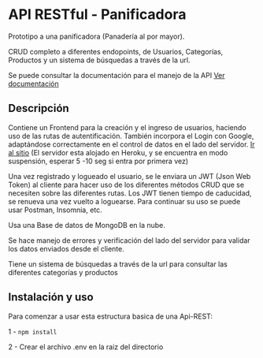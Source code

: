# API RESTful - Panificadora

Prototipo a una panificadora (Panadería al por mayor).

CRUD completo a diferentes endopoints, de Usuarios, Categorías, Productos y un sistema de búsquedas a través de la url. 

Se puede consultar la documentación para el manejo de la API [Ver documentación](https://documenter.getpostman.com/view/15121639/U16dSocA)

## Descripción 
Contiene un Frontend para la creación y el ingreso de usuarios, haciendo uso de las rutas de autentificación. También incorpora el Login con Google, adaptándose correctamente en el control de datos en el lado del servidor. [Ir al sitio](https://rest-server-panificadora.herokuapp.com/) (El servidor esta alojado en Heroku, y se encuentra en modo suspensión, esperar 5 -10 seg si entra por primera vez)

Una vez registrado y logueado el usuario, se le enviara un JWT (Json Web Token) al cliente para hacer uso de los diferentes métodos CRUD que se necesiten sobre las diferentes rutas. Los JWT tienen tiempo de caducidad, se renueva una vez vuelto a loguearse. Para continuar su uso se puede usar Postman, Insomnia, etc.

Usa una Base de datos de MongoDB en la nube.

Se hace manejo de errores y verificación del lado del servidor para validar los datos enviados desde el cliente.

Tiene un sistema de búsquedas a través de la url para consultar las diferentes categorías y productos

## Instalación y uso

Para comenzar a usar esta estructura basica de una Api-REST:

1 - ``` npm install ``` 

2 - Crear el archivo .env en la raiz del directorio